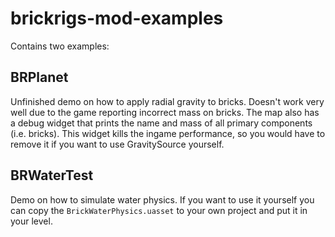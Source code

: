 # brickrigs-mod-examples

Contains two examples:

## BRPlanet
Unfinished demo on how to apply radial gravity to bricks. Doesn't work very well due to the game reporting incorrect mass on bricks.
The map also has a debug widget that prints the name and mass of all primary components (i.e. bricks).
This widget kills the ingame performance, so you would have to remove it if you want to use GravitySource yourself.

## BRWaterTest
Demo on how to simulate water physics. If you want to use it yourself you can copy the `BrickWaterPhysics.uasset` to your own project and put it in your level.
